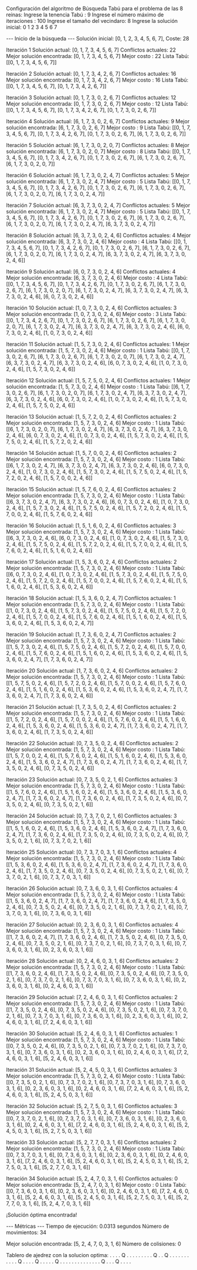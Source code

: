Configuración del algoritmo de Búsqueda Tabú para el problema de las 8 reinas:
Ingrese la tenencia Tabú : 9
Ingrese el número máximo de iteraciones : 100
Ingrese el tamaño del vecindaro: 8
Ingrese la solución inicial: 0 1 2 3 4 5 6 7  

--- Inicio de la búsqueda ---
Solución inicial: [0, 1, 2, 3, 4, 5, 6, 7], Coste: 28

Iteración 1
Solución actual: [0, 1, 7, 3, 4, 5, 6, 7]
Conflictos actuales: 22
Mejor solución encontrada: [0, 1, 7, 3, 4, 5, 6, 7]
Mejor costo : 22
Lista Tabú: [[0, 1, 7, 3, 4, 5, 6, 7]]

Iteración 2
Solución actual: [0, 1, 7, 3, 4, 2, 6, 7]
Conflictos actuales: 16
Mejor solución encontrada: [0, 1, 7, 3, 4, 2, 6, 7]
Mejor costo : 16
Lista Tabú: [[0, 1, 7, 3, 4, 5, 6, 7], [0, 1, 7, 3, 4, 2, 6, 7]]

Iteración 3
Solución actual: [0, 1, 7, 3, 0, 2, 6, 7]
Conflictos actuales: 12
Mejor solución encontrada: [0, 1, 7, 3, 0, 2, 6, 7]
Mejor costo : 12
Lista Tabú: [[0, 1, 7, 3, 4, 5, 6, 7], [0, 1, 7, 3, 4, 2, 6, 7], [0, 1, 7, 3, 0, 2, 6, 7]]

Iteración 4
Solución actual: [6, 1, 7, 3, 0, 2, 6, 7]
Conflictos actuales: 9
Mejor solución encontrada: [6, 1, 7, 3, 0, 2, 6, 7]
Mejor costo : 9
Lista Tabú: [[0, 1, 7, 3, 4, 5, 6, 7], [0, 1, 7, 3, 4, 2, 6, 7], [0, 1, 7, 3, 0, 2, 6, 7], [6, 1, 7, 3, 0, 2, 6, 7]]

Iteración 5
Solución actual: [6, 1, 7, 3, 0, 2, 0, 7]
Conflictos actuales: 8
Mejor solución encontrada: [6, 1, 7, 3, 0, 2, 0, 7]
Mejor costo : 8
Lista Tabú: [[0, 1, 7, 3, 4, 5, 6, 7], [0, 1, 7, 3, 4, 2, 6, 7], [0, 1, 7, 3, 0, 2, 6, 7], [6, 1, 7, 3, 0, 2, 6, 7], [6, 1, 7, 3, 0, 2, 0, 7]]        

Iteración 6
Solución actual: [6, 1, 7, 3, 0, 2, 4, 7]
Conflictos actuales: 5
Mejor solución encontrada: [6, 1, 7, 3, 0, 2, 4, 7]
Mejor costo : 5
Lista Tabú: [[0, 1, 7, 3, 4, 5, 6, 7], [0, 1, 7, 3, 4, 2, 6, 7], [0, 1, 7, 3, 0, 2, 6, 7], [6, 1, 7, 3, 0, 2, 6, 7], [6, 1, 7, 3, 0, 2, 0, 7], [6, 1, 7, 3, 0, 2, 4, 7]]

Iteración 7
Solución actual: [6, 3, 7, 3, 0, 2, 4, 7]
Conflictos actuales: 5
Mejor solución encontrada: [6, 1, 7, 3, 0, 2, 4, 7]
Mejor costo : 5
Lista Tabú: [[0, 1, 7, 3, 4, 5, 6, 7], [0, 1, 7, 3, 4, 2, 6, 7], [0, 1, 7, 3, 0, 2, 6, 7], [6, 1, 7, 3, 0, 2, 6, 7], [6, 1, 7, 3, 0, 2, 0, 7], [6, 1, 7, 3, 0, 2, 4, 7], [6, 3, 7, 3, 0, 2, 4, 7]]

Iteración 8
Solución actual: [6, 3, 7, 3, 0, 2, 4, 6]
Conflictos actuales: 4
Mejor solución encontrada: [6, 3, 7, 3, 0, 2, 4, 6]
Mejor costo : 4
Lista Tabú: [[0, 1, 7, 3, 4, 5, 6, 7], [0, 1, 7, 3, 4, 2, 6, 7], [0, 1, 7, 3, 0, 2, 6, 7], [6, 1, 7, 3, 0, 2, 6, 7], [6, 1, 7, 3, 0, 2, 0, 7], [6, 1, 7, 3, 0, 2, 4, 7], [6, 3, 7, 3, 0, 2, 4, 7], [6, 3, 7, 3, 0, 2, 4, 6]]

Iteración 9
Solución actual: [6, 0, 7, 3, 0, 2, 4, 6]
Conflictos actuales: 4
Mejor solución encontrada: [6, 3, 7, 3, 0, 2, 4, 6]
Mejor costo : 4
Lista Tabú: [[0, 1, 7, 3, 4, 5, 6, 7], [0, 1, 7, 3, 4, 2, 6, 7], [0, 1, 7, 3, 0, 2, 6, 7], [6, 1, 7, 3, 0, 2, 6, 7], [6, 1, 7, 3, 0, 2, 0, 7], [6, 1, 7, 3, 0, 2, 4, 7], [6, 3, 7, 3, 0, 2, 4, 7], [6, 3, 7, 3, 0, 2, 4, 6], [6, 0, 7, 3, 0, 2, 4, 6]]

Iteración 10
Solución actual: [1, 0, 7, 3, 0, 2, 4, 6]
Conflictos actuales: 3
Mejor solución encontrada: [1, 0, 7, 3, 0, 2, 4, 6]
Mejor costo : 3
Lista Tabú: [[0, 1, 7, 3, 4, 2, 6, 7], [0, 1, 7, 3, 0, 2, 6, 7], [6, 1, 7, 3, 0, 2, 6, 7], [6, 1, 7, 3, 0, 2, 0, 7], [6, 1, 7, 3, 0, 2, 4, 7], [6, 3, 7, 3, 0, 2, 4, 7], [6, 3, 7, 3, 0, 2, 4, 6], [6, 0, 7, 3, 0, 2, 4, 6], [1, 0, 7, 3, 0, 2, 4, 6]]

Iteración 11
Solución actual: [1, 5, 7, 3, 0, 2, 4, 6]
Conflictos actuales: 1
Mejor solución encontrada: [1, 5, 7, 3, 0, 2, 4, 6]
Mejor costo : 1
Lista Tabú: [[0, 1, 7, 3, 0, 2, 6, 7], [6, 1, 7, 3, 0, 2, 6, 7], [6, 1, 7, 3, 0, 2, 0, 7], [6, 1, 7, 3, 0, 2, 4, 7], [6, 3, 7, 3, 0, 2, 4, 7], [6, 3, 7, 3, 0, 2, 4, 6], [6, 0, 7, 3, 0, 2, 4, 6], [1, 0, 7, 3, 0, 2, 4, 6], [1, 5, 7, 3, 0, 2, 4, 6]]

Iteración 12
Solución actual: [1, 5, 7, 5, 0, 2, 4, 6]
Conflictos actuales: 1
Mejor solución encontrada: [1, 5, 7, 3, 0, 2, 4, 6]
Mejor costo : 1
Lista Tabú: [[6, 1, 7, 3, 0, 2, 6, 7], [6, 1, 7, 3, 0, 2, 0, 7], [6, 1, 7, 3, 0, 2, 4, 7], [6, 3, 7, 3, 0, 2, 4, 7], [6, 3, 7, 3, 0, 2, 4, 6], [6, 0, 7, 3, 0, 2, 4, 6], [1, 0, 7, 3, 0, 2, 4, 6], [1, 5, 7, 3, 0, 2, 4, 6], [1, 5, 7, 5, 0, 2, 4, 6]]

Iteración 13
Solución actual: [1, 5, 7, 2, 0, 2, 4, 6]
Conflictos actuales: 2
Mejor solución encontrada: [1, 5, 7, 3, 0, 2, 4, 6]
Mejor costo : 1
Lista Tabú: [[6, 1, 7, 3, 0, 2, 0, 7], [6, 1, 7, 3, 0, 2, 4, 7], [6, 3, 7, 3, 0, 2, 4, 7], [6, 3, 7, 3, 0, 2, 4, 6], [6, 0, 7, 3, 0, 2, 4, 6], [1, 0, 7, 3, 0, 2, 4, 6], [1, 5, 7, 3, 0, 2, 4, 6], [1, 5, 7, 5, 0, 2, 4, 6], [1, 5, 7, 2, 0, 2, 4, 6]]

Iteración 14
Solución actual: [1, 5, 7, 0, 0, 2, 4, 6]
Conflictos actuales: 2
Mejor solución encontrada: [1, 5, 7, 3, 0, 2, 4, 6]
Mejor costo : 1
Lista Tabú: [[6, 1, 7, 3, 0, 2, 4, 7], [6, 3, 7, 3, 0, 2, 4, 7], [6, 3, 7, 3, 0, 2, 4, 6], [6, 0, 7, 3, 0, 2, 4, 6], [1, 0, 7, 3, 0, 2, 4, 6], [1, 5, 7, 3, 0, 2, 4, 6], [1, 5, 7, 5, 0, 2, 4, 6], [1, 5, 7, 2, 0, 2, 4, 6], [1, 5, 7, 0, 0, 2, 4, 6]]

Iteración 15
Solución actual: [1, 5, 7, 6, 0, 2, 4, 6]
Conflictos actuales: 2
Mejor solución encontrada: [1, 5, 7, 3, 0, 2, 4, 6]
Mejor costo : 1
Lista Tabú: [[6, 3, 7, 3, 0, 2, 4, 7], [6, 3, 7, 3, 0, 2, 4, 6], [6, 0, 7, 3, 0, 2, 4, 6], [1, 0, 7, 3, 0, 2, 4, 6], [1, 5, 7, 3, 0, 2, 4, 6], [1, 5, 7, 5, 0, 2, 4, 6], [1, 5, 7, 2, 0, 2, 4, 6], [1, 5, 7, 0, 0, 2, 4, 6], [1, 5, 7, 6, 0, 2, 4, 6]]

Iteración 16
Solución actual: [1, 5, 1, 6, 0, 2, 4, 6]
Conflictos actuales: 3
Mejor solución encontrada: [1, 5, 7, 3, 0, 2, 4, 6]
Mejor costo : 1
Lista Tabú: [[6, 3, 7, 3, 0, 2, 4, 6], [6, 0, 7, 3, 0, 2, 4, 6], [1, 0, 7, 3, 0, 2, 4, 6], [1, 5, 7, 3, 0, 2, 4, 6], [1, 5, 7, 5, 0, 2, 4, 6], [1, 5, 7, 2, 0, 2, 4, 6], [1, 5, 7, 0, 0, 2, 4, 6], [1, 5, 7, 6, 0, 2, 4, 6], [1, 5, 1, 6, 0, 2, 4, 6]]

Iteración 17
Solución actual: [1, 5, 3, 6, 0, 2, 4, 6]
Conflictos actuales: 2
Mejor solución encontrada: [1, 5, 7, 3, 0, 2, 4, 6]
Mejor costo : 1
Lista Tabú: [[6, 0, 7, 3, 0, 2, 4, 6], [1, 0, 7, 3, 0, 2, 4, 6], [1, 5, 7, 3, 0, 2, 4, 6], [1, 5, 7, 5, 0, 2, 4, 6], [1, 5, 7, 2, 0, 2, 4, 6], [1, 5, 7, 0, 0, 2, 4, 6], [1, 5, 7, 6, 0, 2, 4, 6], [1, 5, 1, 6, 0, 2, 4, 6], [1, 5, 3, 6, 0, 2, 4, 6]]

Iteración 18
Solución actual: [1, 5, 3, 6, 0, 2, 4, 7]
Conflictos actuales: 1
Mejor solución encontrada: [1, 5, 7, 3, 0, 2, 4, 6]
Mejor costo : 1
Lista Tabú: [[1, 0, 7, 3, 0, 2, 4, 6], [1, 5, 7, 3, 0, 2, 4, 6], [1, 5, 7, 5, 0, 2, 4, 6], [1, 5, 7, 2, 0, 2, 4, 6], [1, 5, 7, 0, 0, 2, 4, 6], [1, 5, 7, 6, 0, 2, 4, 6], [1, 5, 1, 6, 0, 2, 4, 6], [1, 5, 3, 6, 0, 2, 4, 6], [1, 5, 3, 6, 0, 2, 4, 7]]

Iteración 19
Solución actual: [1, 7, 3, 6, 0, 2, 4, 7]
Conflictos actuales: 2
Mejor solución encontrada: [1, 5, 7, 3, 0, 2, 4, 6]
Mejor costo : 1
Lista Tabú: [[1, 5, 7, 3, 0, 2, 4, 6], [1, 5, 7, 5, 0, 2, 4, 6], [1, 5, 7, 2, 0, 2, 4, 6], [1, 5, 7, 0, 0, 2, 4, 6], [1, 5, 7, 6, 0, 2, 4, 6], [1, 5, 1, 6, 0, 2, 4, 6], [1, 5, 3, 6, 0, 2, 4, 6], [1, 5, 3, 6, 0, 2, 4, 7], [1, 7, 3, 6, 0, 2, 4, 7]]

Iteración 20
Solución actual: [1, 7, 3, 6, 0, 2, 4, 6]
Conflictos actuales: 2
Mejor solución encontrada: [1, 5, 7, 3, 0, 2, 4, 6]
Mejor costo : 1
Lista Tabú: [[1, 5, 7, 5, 0, 2, 4, 6], [1, 5, 7, 2, 0, 2, 4, 6], [1, 5, 7, 0, 0, 2, 4, 6], [1, 5, 7, 6, 0, 2, 4, 6], [1, 5, 1, 6, 0, 2, 4, 6], [1, 5, 3, 6, 0, 2, 4, 6], [1, 5, 3, 6, 0, 2, 4, 7], [1, 7, 3, 6, 0, 2, 4, 7], [1, 7, 3, 6, 0, 2, 4, 6]]

Iteración 21
Solución actual: [1, 7, 3, 5, 0, 2, 4, 6]
Conflictos actuales: 2
Mejor solución encontrada: [1, 5, 7, 3, 0, 2, 4, 6]
Mejor costo : 1
Lista Tabú: [[1, 5, 7, 2, 0, 2, 4, 6], [1, 5, 7, 0, 0, 2, 4, 6], [1, 5, 7, 6, 0, 2, 4, 6], [1, 5, 1, 6, 0, 2, 4, 6], [1, 5, 3, 6, 0, 2, 4, 6], [1, 5, 3, 6, 0, 2, 4, 7], [1, 7, 3, 6, 0, 2, 4, 7], [1, 7, 3, 6, 0, 2, 4, 6], [1, 7, 3, 5, 0, 2, 4, 6]]

Iteración 22
Solución actual: [0, 7, 3, 5, 0, 2, 4, 6]
Conflictos actuales: 2
Mejor solución encontrada: [1, 5, 7, 3, 0, 2, 4, 6]
Mejor costo : 1
Lista Tabú: [[1, 5, 7, 0, 0, 2, 4, 6], [1, 5, 7, 6, 0, 2, 4, 6], [1, 5, 1, 6, 0, 2, 4, 6], [1, 5, 3, 6, 0, 2, 4, 6], [1, 5, 3, 6, 0, 2, 4, 7], [1, 7, 3, 6, 0, 2, 4, 7], [1, 7, 3, 6, 0, 2, 4, 6], [1, 7, 3, 5, 0, 2, 4, 6], [0, 7, 3, 5, 0, 2, 4, 6]]

Iteración 23
Solución actual: [0, 7, 3, 5, 0, 2, 1, 6]
Conflictos actuales: 3
Mejor solución encontrada: [1, 5, 7, 3, 0, 2, 4, 6]
Mejor costo : 1
Lista Tabú: [[1, 5, 7, 6, 0, 2, 4, 6], [1, 5, 1, 6, 0, 2, 4, 6], [1, 5, 3, 6, 0, 2, 4, 6], [1, 5, 3, 6, 0, 2, 4, 7], [1, 7, 3, 6, 0, 2, 4, 7], [1, 7, 3, 6, 0, 2, 4, 6], [1, 7, 3, 5, 0, 2, 4, 6], [0, 7, 3, 5, 0, 2, 4, 6], [0, 7, 3, 5, 0, 2, 1, 6]]

Iteración 24
Solución actual: [0, 7, 3, 7, 0, 2, 1, 6]
Conflictos actuales: 3
Mejor solución encontrada: [1, 5, 7, 3, 0, 2, 4, 6]
Mejor costo : 1
Lista Tabú: [[1, 5, 1, 6, 0, 2, 4, 6], [1, 5, 3, 6, 0, 2, 4, 6], [1, 5, 3, 6, 0, 2, 4, 7], [1, 7, 3, 6, 0, 2, 4, 7], [1, 7, 3, 6, 0, 2, 4, 6], [1, 7, 3, 5, 0, 2, 4, 6], [0, 7, 3, 5, 0, 2, 4, 6], [0, 7, 3, 5, 0, 2, 1, 6], [0, 7, 3, 7, 0, 2, 1, 6]]

Iteración 25
Solución actual: [0, 7, 3, 7, 0, 3, 1, 6]
Conflictos actuales: 4
Mejor solución encontrada: [1, 5, 7, 3, 0, 2, 4, 6]
Mejor costo : 1
Lista Tabú: [[1, 5, 3, 6, 0, 2, 4, 6], [1, 5, 3, 6, 0, 2, 4, 7], [1, 7, 3, 6, 0, 2, 4, 7], [1, 7, 3, 6, 0, 2, 4, 6], [1, 7, 3, 5, 0, 2, 4, 6], [0, 7, 3, 5, 0, 2, 4, 6], [0, 7, 3, 5, 0, 2, 1, 6], [0, 7, 3, 7, 0, 2, 1, 6], [0, 7, 3, 7, 0, 3, 1, 6]]

Iteración 26
Solución actual: [0, 7, 3, 6, 0, 3, 1, 6]
Conflictos actuales: 4
Mejor solución encontrada: [1, 5, 7, 3, 0, 2, 4, 6]
Mejor costo : 1
Lista Tabú: [[1, 5, 3, 6, 0, 2, 4, 7], [1, 7, 3, 6, 0, 2, 4, 7], [1, 7, 3, 6, 0, 2, 4, 6], [1, 7, 3, 5, 0, 2, 4, 6], [0, 7, 3, 5, 0, 2, 4, 6], [0, 7, 3, 5, 0, 2, 1, 6], [0, 7, 3, 7, 0, 2, 1, 6], [0, 7, 3, 7, 0, 3, 1, 6], [0, 7, 3, 6, 0, 3, 1, 6]]

Iteración 27
Solución actual: [0, 2, 3, 6, 0, 3, 1, 6]
Conflictos actuales: 4
Mejor solución encontrada: [1, 5, 7, 3, 0, 2, 4, 6]
Mejor costo : 1
Lista Tabú: [[1, 7, 3, 6, 0, 2, 4, 7], [1, 7, 3, 6, 0, 2, 4, 6], [1, 7, 3, 5, 0, 2, 4, 6], [0, 7, 3, 5, 0, 2, 4, 6], [0, 7, 3, 5, 0, 2, 1, 6], [0, 7, 3, 7, 0, 2, 1, 6], [0, 7, 3, 7, 0, 3, 1, 6], [0, 7, 3, 6, 0, 3, 1, 6], [0, 2, 3, 6, 0, 3, 1, 6]]

Iteración 28
Solución actual: [0, 2, 4, 6, 0, 3, 1, 6]
Conflictos actuales: 2
Mejor solución encontrada: [1, 5, 7, 3, 0, 2, 4, 6]
Mejor costo : 1
Lista Tabú: [[1, 7, 3, 6, 0, 2, 4, 6], [1, 7, 3, 5, 0, 2, 4, 6], [0, 7, 3, 5, 0, 2, 4, 6], [0, 7, 3, 5, 0, 2, 1, 6], [0, 7, 3, 7, 0, 2, 1, 6], [0, 7, 3, 7, 0, 3, 1, 6], [0, 7, 3, 6, 0, 3, 1, 6], [0, 2, 3, 6, 0, 3, 1, 6], [0, 2, 4, 6, 0, 3, 1, 6]]

Iteración 29
Solución actual: [7, 2, 4, 6, 0, 3, 1, 6]
Conflictos actuales: 2
Mejor solución encontrada: [1, 5, 7, 3, 0, 2, 4, 6]
Mejor costo : 1
Lista Tabú: [[1, 7, 3, 5, 0, 2, 4, 6], [0, 7, 3, 5, 0, 2, 4, 6], [0, 7, 3, 5, 0, 2, 1, 6], [0, 7, 3, 7, 0, 2, 1, 6], [0, 7, 3, 7, 0, 3, 1, 6], [0, 7, 3, 6, 0, 3, 1, 6], [0, 2, 3, 6, 0, 3, 1, 6], [0, 2, 4, 6, 0, 3, 1, 6], [7, 2, 4, 6, 0, 3, 1, 6]]

Iteración 30
Solución actual: [5, 2, 4, 6, 0, 3, 1, 6]
Conflictos actuales: 1
Mejor solución encontrada: [1, 5, 7, 3, 0, 2, 4, 6]
Mejor costo : 1
Lista Tabú: [[0, 7, 3, 5, 0, 2, 4, 6], [0, 7, 3, 5, 0, 2, 1, 6], [0, 7, 3, 7, 0, 2, 1, 6], [0, 7, 3, 7, 0, 3, 1, 6], [0, 7, 3, 6, 0, 3, 1, 6], [0, 2, 3, 6, 0, 3, 1, 6], [0, 2, 4, 6, 0, 3, 1, 6], [7, 2, 4, 6, 0, 3, 1, 6], [5, 2, 4, 6, 0, 3, 1, 6]]

Iteración 31
Solución actual: [5, 2, 4, 5, 0, 3, 1, 6]
Conflictos actuales: 3
Mejor solución encontrada: [1, 5, 7, 3, 0, 2, 4, 6]
Mejor costo : 1
Lista Tabú: [[0, 7, 3, 5, 0, 2, 1, 6], [0, 7, 3, 7, 0, 2, 1, 6], [0, 7, 3, 7, 0, 3, 1, 6], [0, 7, 3, 6, 0, 3, 1, 6], [0, 2, 3, 6, 0, 3, 1, 6], [0, 2, 4, 6, 0, 3, 1, 6], [7, 2, 4, 6, 0, 3, 1, 6], [5, 2, 4, 6, 0, 3, 1, 6], [5, 2, 4, 5, 0, 3, 1, 6]]

Iteración 32
Solución actual: [5, 2, 7, 5, 0, 3, 1, 6]
Conflictos actuales: 3
Mejor solución encontrada: [1, 5, 7, 3, 0, 2, 4, 6]
Mejor costo : 1
Lista Tabú: [[0, 7, 3, 7, 0, 2, 1, 6], [0, 7, 3, 7, 0, 3, 1, 6], [0, 7, 3, 6, 0, 3, 1, 6], [0, 2, 3, 6, 0, 3, 1, 6], [0, 2, 4, 6, 0, 3, 1, 6], [7, 2, 4, 6, 0, 3, 1, 6], [5, 2, 4, 6, 0, 3, 1, 6], [5, 2, 4, 5, 0, 3, 1, 6], [5, 2, 7, 5, 0, 3, 1, 6]]

Iteración 33
Solución actual: [5, 2, 7, 7, 0, 3, 1, 6]
Conflictos actuales: 2
Mejor solución encontrada: [1, 5, 7, 3, 0, 2, 4, 6]
Mejor costo : 1
Lista Tabú: [[0, 7, 3, 7, 0, 3, 1, 6], [0, 7, 3, 6, 0, 3, 1, 6], [0, 2, 3, 6, 0, 3, 1, 6], [0, 2, 4, 6, 0, 3, 1, 6], [7, 2, 4, 6, 0, 3, 1, 6], [5, 2, 4, 6, 0, 3, 1, 6], [5, 2, 4, 5, 0, 3, 1, 6], [5, 2, 7, 5, 0, 3, 1, 6], [5, 2, 7, 7, 0, 3, 1, 6]]

Iteración 34
Solución actual: [5, 2, 4, 7, 0, 3, 1, 6]
Conflictos actuales: 0
Mejor solución encontrada: [5, 2, 4, 7, 0, 3, 1, 6]
Mejor costo : 0
Lista Tabú: [[0, 7, 3, 6, 0, 3, 1, 6], [0, 2, 3, 6, 0, 3, 1, 6], [0, 2, 4, 6, 0, 3, 1, 6], [7, 2, 4, 6, 0, 3, 1, 6], [5, 2, 4, 6, 0, 3, 1, 6], [5, 2, 4, 5, 0, 3, 1, 6], [5, 2, 7, 5, 0, 3, 1, 6], [5, 2, 7, 7, 0, 3, 1, 6], [5, 2, 4, 7, 0, 3, 1, 6]]

¡Solución óptima encontrada!

--- Métricas ---
Tiempo de ejecución: 0.0313 segundos
Número de movimientos: 34

Mejor solución encontrada: [5, 2, 4, 7, 0, 3, 1, 6]
Número de colisiones: 0

Tablero de ajedrez con la solucion optima:
. . . . Q . . .
. . . . . . Q .
. Q . . . . . .
. . . . . Q . .
. . Q . . . . .
Q . . . . . . .
. . . . . . . Q
. . . Q . . . . 
